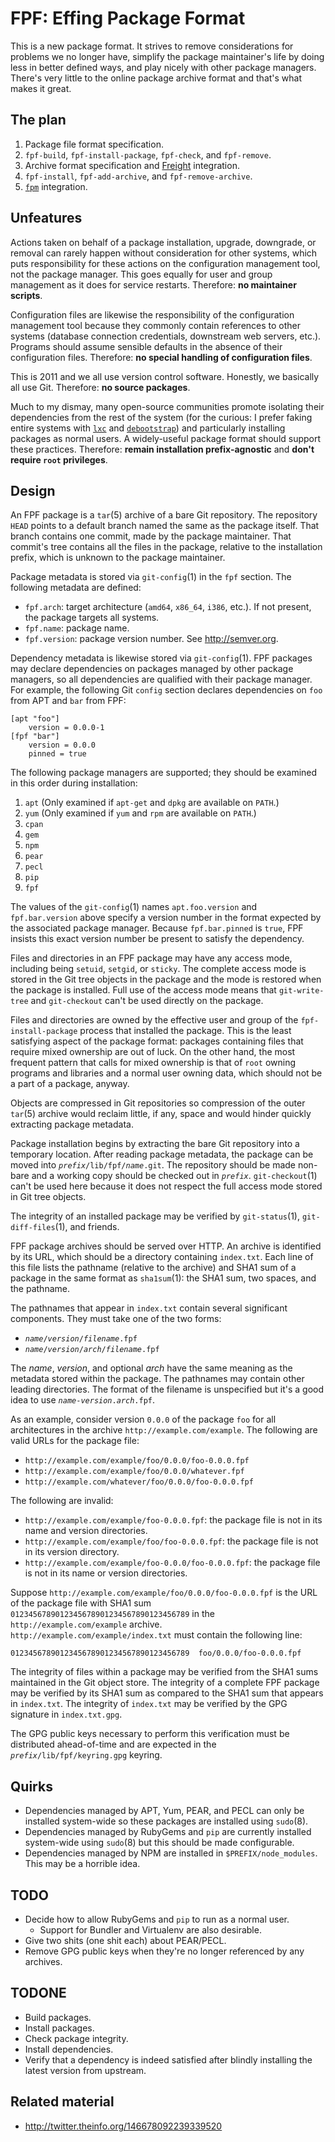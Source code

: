 FPF: Effing Package Format
==========================

This is a new package format.  It strives to remove considerations for problems we no longer have, simplify the package maintainer's life by doing less in better defined ways, and play nicely with other package managers.  There's very little to the online package archive format and that's what makes it great.

The plan
--------

1. Package file format specification.
2. `fpf-build`, `fpf-install-package`, `fpf-check`, and `fpf-remove`.
3. Archive format specification and [Freight](https://github.com/rcrowley/freight) integration.
4. `fpf-install`, `fpf-add-archive`, and `fpf-remove-archive`.
5. [`fpm`](https://github.com/jordansissel/fpm) integration.

Unfeatures
----------

Actions taken on behalf of a package installation, upgrade, downgrade, or removal can rarely happen without consideration for other systems, which puts responsibility for these actions on the configuration management tool, not the package manager.  This goes equally for user and group management as it does for service restarts.  Therefore: **no maintainer scripts**.

Configuration files are likewise the responsibility of the configuration management tool because they commonly contain references to other systems (database connection credentials, downstream web servers, etc.).  Programs should assume sensible defaults in the absence of their configuration files.  Therefore: **no special handling of configuration files**.

This is 2011 and we all use version control software.  Honestly, we basically all use Git.  Therefore: **no source packages**.

Much to my dismay, many open-source communities promote isolating their dependencies from the rest of the system (for the curious: I prefer faking entire systems with [`lxc`](http://lxc.sourceforge.net/) and [`debootstrap`](http://wiki.debian.org/Debootstrap)) and particularly installing packages as normal users.  A widely-useful package format should support these practices.  Therefore: **remain installation prefix-agnostic** and **don't require `root` privileges**.

Design
------

An FPF package is a `tar`(5) archive of a bare Git repository.  The repository `HEAD` points to a default branch named the same as the package itself.  That branch contains one commit, made by the package maintainer.  That commit's tree contains all the files in the package, relative to the installation prefix, which is unknown to the package maintainer.

Package metadata is stored via `git-config`(1) in the `fpf` section.  The following metadata are defined:

* `fpf.arch`: target architecture (`amd64`, `x86_64`, `i386`, etc.).  If not present, the package targets all systems.
* `fpf.name`: package name.
* `fpf.version`: package version number.  See <http://semver.org>.

Dependency metadata is likewise stored via `git-config`(1).  FPF packages may declare dependencies on packages managed by other package managers, so all dependencies are qualified with their package manager.  For example, the following Git `config` section declares dependencies on `foo` from APT and `bar` from FPF:

	[apt "foo"]
		version = 0.0.0-1
	[fpf "bar"]
		version = 0.0.0
		pinned = true

The following package managers are supported; they should be examined in this order during installation:

1. `apt`  (Only examined if `apt-get` and `dpkg` are available on `PATH`.)
2. `yum`  (Only examined if `yum` and `rpm` are available on `PATH`.)
3. `cpan`
4. `gem`
5. `npm`
6. `pear`
7. `pecl`
8. `pip`
9. `fpf`

The values of the `git-config`(1) names `apt.foo.version` and `fpf.bar.version` above specify a version number in the format expected by the associated package manager.  Because `fpf.bar.pinned` is `true`, FPF insists this exact version number be present to satisfy the dependency.

Files and directories in an FPF package may have any access mode, including being `setuid`, `setgid`, or `sticky`.  The complete access mode is stored in the Git tree objects in the package and the mode is restored when the package is installed.  Full use of the access mode means that `git-write-tree` and `git-checkout` can't be used directly on the package.

Files and directories are owned by the effective user and group of the `fpf-install-package` process that installed the package.  This is the least satisfying aspect of the package format: packages containing files that require mixed ownership are out of luck.  On the other hand, the most frequent pattern that calls for mixed ownership is that of `root` owning programs and libraries and a normal user owning data, which should not be a part of a package, anyway.

Objects are compressed in Git repositories so compression of the outer `tar`(5) archive would reclaim little, if any, space and would hinder quickly extracting package metadata.

Package installation begins by extracting the bare Git repository into a temporary location.  After reading package metadata, the package can be moved into <code><em>prefix</em>/lib/fpf/<em>name</em>.git</code>.  The repository should be made non-bare and a working copy should be checked out in <code><em>prefix</em></code>.  `git-checkout`(1) can't be used here because it does not respect the full access mode stored in Git tree objects.

The integrity of an installed package may be verified by `git-status`(1), `git-diff-files`(1), and friends.

FPF package archives should be served over HTTP.  An archive is identified by its URL, which should be a directory containing `index.txt`.  Each line of this file lists the pathname (relative to the archive) and SHA1 sum of a package in the same format as `sha1sum`(1): the SHA1 sum, two spaces, and the pathname.

The pathnames that appear in `index.txt` contain several significant components.  They must take one of the two forms:

* <code><em>name</em>/<em>version</em>/<em>filename</em>.fpf</code>
* <code><em>name</em>/<em>version</em>/<em>arch</em>/<em>filename</em>.fpf</code>

The _name_, _version_, and optional _arch_ have the same meaning as the metadata stored within the package.  The pathnames may contain other leading directories.  The format of the filename is unspecified but it's a good idea to use <code><em>name</em>-<em>version</em>.<em>arch</em>.fpf</code>.

As an example, consider version `0.0.0` of the package `foo` for all architectures in the archive `http://example.com/example`.  The following are valid URLs for the package file:

* `http://example.com/example/foo/0.0.0/foo-0.0.0.fpf`
* `http://example.com/example/foo/0.0.0/whatever.fpf`
* `http://example.com/whatever/foo/0.0.0/foo-0.0.0.fpf`

The following are invalid:

* `http://example.com/example/foo-0.0.0.fpf`: the package file is not in its name and version directories.
* `http://example.com/example/foo/foo-0.0.0.fpf`: the package file is not in its version directory.
* `http://example.com/example/foo-0.0.0/foo-0.0.0.fpf`: the package file is not in its name or version directories.

Suppose `http://example.com/example/foo/0.0.0/foo-0.0.0.fpf` is the URL of the package file with SHA1 sum `0123456789012345678901234567890123456789` in the `http://example.com/example` archive.  `http://example.com/example/index.txt` must contain the following line:

	0123456789012345678901234567890123456789  foo/0.0.0/foo-0.0.0.fpf

The integrity of files within a package may be verified from the SHA1 sums maintained in the Git object store.  The integrity of a complete FPF package may be verified by its SHA1 sum as compared to the SHA1 sum that appears in `index.txt`.  The integrity of `index.txt` may be verified by the GPG signature in `index.txt.gpg`.

The GPG public keys necessary to perform this verification must be distributed ahead-of-time and are expected in the <code><em>prefix</em>/lib/fpf/keyring.gpg</code> keyring.

Quirks
------

* Dependencies managed by APT, Yum, PEAR, and PECL can only be installed system-wide so these packages are installed using `sudo`(8).
* Dependencies managed by RubyGems and `pip` are currently installed system-wide using `sudo`(8) but this should be made configurable.
* Dependencies managed by NPM are installed in `$PREFIX/node_modules`.  This may be a horrible idea.

TODO
----

* Decide how to allow RubyGems and `pip` to run as a normal user.
  * Support for Bundler and Virtualenv are also desirable.
* Give two shits (one shit each) about PEAR/PECL.
* Remove GPG public keys when they're no longer referenced by any archives.

TODONE
------

* Build packages.
* Install packages.
* Check package integrity.
* Install dependencies.
* Verify that a dependency is indeed satisfied after blindly installing the latest version from upstream.

Related material
----------------

* <http://twitter.theinfo.org/146678092239339520>
